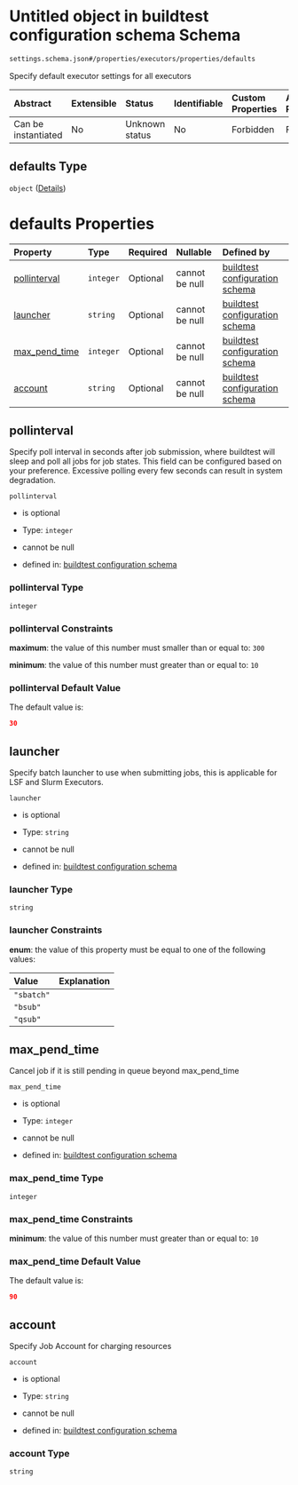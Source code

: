 # Untitled object in buildtest configuration schema Schema

```txt
settings.schema.json#/properties/executors/properties/defaults
```

Specify default executor settings for all executors

| Abstract            | Extensible | Status         | Identifiable | Custom Properties | Additional Properties | Access Restrictions | Defined In                                                                  |
| :------------------ | :--------- | :------------- | :----------- | :---------------- | :-------------------- | :------------------ | :-------------------------------------------------------------------------- |
| Can be instantiated | No         | Unknown status | No           | Forbidden         | Forbidden             | none                | [settings.schema.json*](../out/settings.schema.json "open original schema") |

## defaults Type

`object` ([Details](settings-properties-executors-properties-defaults.md))

# defaults Properties

| Property                        | Type      | Required | Nullable       | Defined by                                                                                                                                                                                                |
| :------------------------------ | :-------- | :------- | :------------- | :-------------------------------------------------------------------------------------------------------------------------------------------------------------------------------------------------------- |
| [pollinterval](#pollinterval)   | `integer` | Optional | cannot be null | [buildtest configuration schema](settings-properties-executors-properties-defaults-properties-pollinterval.md "settings.schema.json#/properties/executors/properties/defaults/properties/pollinterval")   |
| [launcher](#launcher)           | `string`  | Optional | cannot be null | [buildtest configuration schema](settings-properties-executors-properties-defaults-properties-launcher.md "settings.schema.json#/properties/executors/properties/defaults/properties/launcher")           |
| [max_pend_time](#max_pend_time) | `integer` | Optional | cannot be null | [buildtest configuration schema](settings-properties-executors-properties-defaults-properties-max_pend_time.md "settings.schema.json#/properties/executors/properties/defaults/properties/max_pend_time") |
| [account](#account)             | `string`  | Optional | cannot be null | [buildtest configuration schema](settings-properties-executors-properties-defaults-properties-account.md "settings.schema.json#/properties/executors/properties/defaults/properties/account")             |

## pollinterval

Specify poll interval in seconds after job submission, where buildtest will sleep and poll all jobs for job states. This field can be configured based on your preference. Excessive polling every few seconds can result in system degradation.

`pollinterval`

*   is optional

*   Type: `integer`

*   cannot be null

*   defined in: [buildtest configuration schema](settings-properties-executors-properties-defaults-properties-pollinterval.md "settings.schema.json#/properties/executors/properties/defaults/properties/pollinterval")

### pollinterval Type

`integer`

### pollinterval Constraints

**maximum**: the value of this number must smaller than or equal to: `300`

**minimum**: the value of this number must greater than or equal to: `10`

### pollinterval Default Value

The default value is:

```json
30
```

## launcher

Specify batch launcher to use when submitting jobs, this is applicable for LSF and Slurm Executors.

`launcher`

*   is optional

*   Type: `string`

*   cannot be null

*   defined in: [buildtest configuration schema](settings-properties-executors-properties-defaults-properties-launcher.md "settings.schema.json#/properties/executors/properties/defaults/properties/launcher")

### launcher Type

`string`

### launcher Constraints

**enum**: the value of this property must be equal to one of the following values:

| Value      | Explanation |
| :--------- | :---------- |
| `"sbatch"` |             |
| `"bsub"`   |             |
| `"qsub"`   |             |

## max_pend_time

Cancel job if it is still pending in queue beyond max_pend_time

`max_pend_time`

*   is optional

*   Type: `integer`

*   cannot be null

*   defined in: [buildtest configuration schema](settings-properties-executors-properties-defaults-properties-max_pend_time.md "settings.schema.json#/properties/executors/properties/defaults/properties/max_pend_time")

### max_pend_time Type

`integer`

### max_pend_time Constraints

**minimum**: the value of this number must greater than or equal to: `10`

### max_pend_time Default Value

The default value is:

```json
90
```

## account

Specify Job Account for charging resources

`account`

*   is optional

*   Type: `string`

*   cannot be null

*   defined in: [buildtest configuration schema](settings-properties-executors-properties-defaults-properties-account.md "settings.schema.json#/properties/executors/properties/defaults/properties/account")

### account Type

`string`
